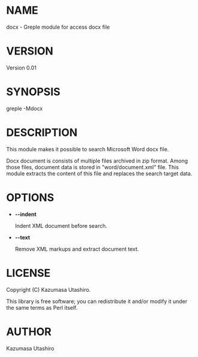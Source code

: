 # NAME

docx - Greple module for access docx file

# VERSION

Version 0.01

# SYNOPSIS

greple -Mdocx

# DESCRIPTION

This module makes it possible to search Microsoft Word docx file.

Docx document is consists of multiple files archived in zip format.
Among those files, document data is stored in "word/document.xml"
file.  This module extracts the content of this file and replaces the
search target data.

# OPTIONS

- **--indent**

    Indent XML document before search.

- **--text**

    Remove XML markups and extract document text.

# LICENSE

Copyright (C) Kazumasa Utashiro.

This library is free software; you can redistribute it and/or modify
it under the same terms as Perl itself.

# AUTHOR

Kazumasa Utashiro
